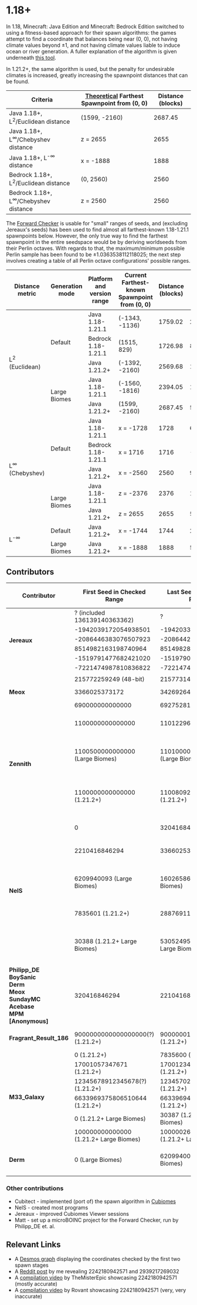 # 1.18+

In 1.18, Minecraft: Java Edition and Minecraft: Bedrock Edition switched to using a fitness-based approach for their spawn algorithms: the games attempt to find a coordinate that balances being near (0, 0), not having climate values beyond &pm;1, and not having climate values liable to induce ocean or river generation. A fuller explanation of the algorithm is given underneath [this tool](https://nel-s.github.io/efc-calc/).

In 1.21.2+, the same algorithm is used, but the penalty for undesirable climates is increased, greatly increasing the spawnpoint distances that can be found.

| Criteria                                              | <ins>Theoretical</ins> Farthest Spawnpoint from (0, 0) | Distance (blocks) |
| ----------------------------------------------------- | ------------------------------------------------------ | ----------------- |
| Java 1.18+, L<sup>2</sup>/Euclidean distance          | (1599, -2160)                                          | 2687.45           |
| Java 1.18+, L<sup>&infin;</sup>/Chebyshev distance    | z = 2655                                               | 2655              |
| Java 1.18+, L<sup>-&infin;</sup> distance             | x = -1888                                              | 1888              |
| Bedrock 1.18+, L<sup>2</sup>/Euclidean distance       | (0, 2560)                                              | 2560              |
| Bedrock 1.18+, L<sup>&infin;</sup>/Chebyshev distance | z = 2560                                               | 2560              |

The [Forward Checker](./Forward%20Checker/) is usable for "small" ranges of seeds, and (excluding Jereaux's seeds) has been used to find almost all farthest-known 1.18-1.21.1 spawnpoints below. However, the only true way to find the farthest spawnpoint in the entire seedspace would be by deriving worldseeds from their Perlin octaves. With regards to that, the maximum/minimum possible Perlin sample has been found to be &pm;1.0363538112118025; the next step involves creating a table of all Perlin octave configurations' possible ranges.

<table>
	<thead>
		<tr> <th>Distance metric</th> <th>Generation mode</th> <th>Platform and version range</th> <th>Current Farthest-known Spawnpoint from (0, 0)</th> <th>Distance (blocks)</th> <th>Seed</th> <th>Discoverer</th> </tr>
	</thead>
	<tbody>
		<tr> <td rowspan=5>L<sup>2</sup> (Euclidean)</td> <td rowspan=3>Default</td> <td>Java 1.18-1.21.1</td> <td>(-1343, -1136)</td> <td>1759.02</td> <td>2242180942571</td> <td>NelS</td> </tr>
		<tr>                                                                         <td>Bedrock 1.18-1.21.1</td> <td>(1515, 829)</td> <td>1726.98</td> <td>8514982786202962122</td> <td>Jereaux</td> </tr>
		<tr>                                                                         <td>Java 1.21.2+</td> <td>(-1392, -2160)</td> <td>2569.68</td> <td>1100809258860442</td> <td>Zennith</td> </tr>
		<tr>                                              <td rowspan=2>Large Biomes</td> <td>Java 1.18-1.21.1</td> <td>(-1560, -1816)</td> <td>2394.05</td> <td>1100968538880257</td> <td>Zennith</td> </tr>
		<tr>                                                                              <td>Java 1.21.2+</td> <td>(1599, -2160)</td> <td>2687.45</td> <td>530524958</td> <td>NelS</td> </tr>
		<tr> <td rowspan=5>L<sup>&infin;</sup> (Chebyshev)</td> <td rowspan=3>Default</td> <td>Java 1.18-1.21.1</td> <td>x = -1728</td> <td>1728</td> <td>690455132394644</td> <td>Meox</td> </tr>
		<tr>                                                                               <td>Bedrock 1.18-1.21.1</td> <td>x = 1716</td> <td>1716</td> <td>-1942038948813007687</td> <td>Jereaux</td> </tr>
		<tr>                                                                               <td>Java 1.21.2+</td> <td>x = -2560</td> <td>2560</td> <td>9000000126799615201</td> <td>Fragrant_Result_186</td> </tr>
		<tr>                                                     <td rowspan=2>Large Biomes</td> <td>Java 1.18-1.21.1</td> <td>z = -2376</td> <td>2376</td> <td>1100951982918886</td> <td>Zennith</td> </tr>
		<tr>                                                                                     <td>Java 1.21.2+</td> <td>z = 2655</td> <td>2655</td> <td>53854196</td> <td>NelS</td> </tr>
		<tr> <td rowspan=2>L<sup>-&infin;</sup></td> <td>Default</td> <td>Java 1.21.2+</td> <td>x = -1744</td> <td>1744</td> <td>223527517729</td> <td>NelS</td> </tr>
		<tr>                                         <td>Large Biomes</td> <td>Java 1.21.2+</td> <td>x = -1888</td> <td>1888</td> <td>5631362</td> <td>NelS</td> </tr>
	</tbody>
</table>

## Contributors
<table>
	<thead>
		<tr> <th>Contributor</th> <th>First Seed in Checked Range</th> <th>Last Seed in Checked Range</th> <th>Total Seeds Checked</th> </tr>
	</thead>
	<tbody>
		<tr> <td rowspan=6><b>Jereaux</b></td> <td>? (included 136139140363362)</td> <td>?</td> <td rowspan=6>11.401 trillion (1.18-1.21.1 Default)</td> </tr>
		<tr>                                   <td>-1942039172054938501</td>         <td>-1942033628660909384</td>                                       </tr>
		<tr>                                   <td>-2086446383076507923</td>         <td>-2086442811344446008</td>                                       </tr>
		<tr>                                   <td>8514982163198740964</td>          <td>8514982827054712191</td>                                        </tr>
		<tr>                                   <td>-1519791477682421020</td>         <td>-1519790283805697334</td>                                       </tr>
		<tr>                                   <td>-7221474987810836822</td>         <td>-7221474578187462918</td>                                       </tr>
		<tr> <td rowspan=3><b>Meox</b></td> <td>215772259249 (48-bit)</td> <td>215773147572 (48-bit)</td> <td rowspan=3>2.871 trillion (1.18-1.21.1 Default)</td> </tr>
		<tr>                                <td>3366025373172</td>         <td>3426926457792</td>                                                                 </tr>
		<tr>                                <td>690000000000000</td>       <td>692752814164988</td>                                                               </tr>
		<tr> <td rowspan=3><b>Zennith</b></td> <td>1100000000000000</td>                <td>1101229653433314</td> <td rowspan=3>1.229 trillion (1.18-1.21.1 Default)<br>500 billion (1.18-1.21.1 Large Biomes)<br>809 billion (1.21.2+)</td> </tr>
		<tr>                                   <td>1100500000000000 (Large Biomes)</td> <td>1101000000000000 (Large Biomes)</td>                                                 </tr>
		<tr>                                   <td>1100000000000000 (1.21.2+)</td>      <td>1100809258860442 (1.21.2+)</td>                                                      </tr>
		<tr> <td rowspan=5><b>NelS</b></td> <td>0</td>                            <td>320416846294</td> <td rowspan=5>1.476 trillion (1.18-1.21.1 Default)<br>154 billion (1.18-1.21.1 Large Biomes)<br>288 billion (1.21.2+ Default)<br>530 million (1.21.2+ Large Biomes)</td> </tr>
		<tr>                                <td>2210416846294</td>                <td>3366025373172</td>                                                                         </tr>
		<tr>                                <td>6209940093 (Large Biomes)</td>    <td>160265862227 (Large Biomes)</td>                                                           </tr>
		<tr>                                <td>7835601 (1.21.2+)</td>            <td>288769119726 (1.21.2+)</td>                                                                </tr>
		<tr>                                <td>30388 (1.21.2+ Large Biomes)</td> <td>530524958 (1.21.2+ Large Biomes)</td>                                                      </tr>
		<tr> <td><b>Philipp_DE<br />BoySanic<br />Derm<br />Meox<br />SundayMC<br />Acebase<br />MPM<br />[Anonymous]</b></td> <td>320416846294</td> <td>2210416846294</td> <td>1.89 trillion (1.18-1.21.1 Default)</td> </tr>
		<tr> <td><b>Fragrant_Result_186</b></td> <td>9000000000000000000(?) (1.21.2+)</td> <td>9000000126799615201 (1.21.2+)</td> <td>126 billion (1.21.2+)</td> </tr>
		<tr> <td rowspan=6><b>M33_Galaxy</b></td> <td>0 (1.21.2+)</td>                            <td>7835600 (1.21.2+)</td> <td rowspan=6>124 billion (1.21.2+ Default)<br>261 million (1.21.2+ Large Biomes)</td> </tr>
		<tr>                                      <td>17001057347671 (1.21.2+)</td>               <td>17001234463471 (1.21.2+)</td>                                              </tr>
		<tr>                                      <td>12345678912345678(?) (1.21.2+)</td>         <td>12345702767680896 (1.21.2+)</td>                                           </tr>
		<tr>                                      <td>6633969375806510644 (1.21.2+)</td>          <td>6633969475802190251 (1.21.2+)</td>                                         </tr>
		<tr>                                      <td>0 (1.21.2+ Large Biomes)</td>               <td>30387 (1.21.2+ Large Biomes)</td>                                          </tr>
		<tr>                                      <td>100000000000000 (1.21.2+ Large Biomes)</td> <td>100000261949436 (1.21.2+ Large Biomes)</td>                                </tr>
		<tr> <td><b>Derm</b></td> <td>0 (Large Biomes)</td> <td>6209940093 (Large Biomes)</td> <td>6.2 billion (Large Biomes)</td> </tr>
	</tbody>
</table>

### Other contributions
- Cubitect - implemented (port of) the spawn algorithm in [Cubiomes](https://github.com/Cubitect/cubiomes)
- NelS - created most programs
- Jereaux - improved Cubiomes Viewer sessions
- Matt - set up a microBOINC project for the Forward Checker, run by Philipp_DE et. al.

## Relevant Links
- A [Desmos graph](https://www.desmos.com/calculator/6jefxtspjo) displaying the coordinates checked by the first two spawn stages
- A [Reddit post](https://www.reddit.com/r/minecraftseeds/comments/13kc14n/a_435_million_block_mushroom_island_and_a_spawn/) by me revealing 2242180942571 and 2939217269032
- A [compilation video](https://www.youtube.com/watch?v=hvKbkyQuZF8&t=38) by TheMisterEpic showcasing 2242180942571 (mostly accurate)
- A [compilation video](https://www.youtube.com/watch?v=_gx-fPZdrb8&t=348) by Rovant showcasing 2242180942571 (very, very inaccurate)